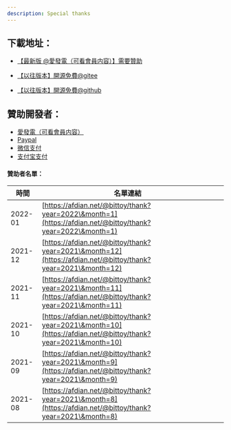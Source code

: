 ```yaml
---
description: Special thanks
---
```

## 下載地址：

* [【最新版 @愛發電（可看會員内容）】需要贊助](https://afdian.net/album/d91cb5a0632b11ecb27d52540025c377/439d26b2632c11ecb3aa52540025c377)
 

* [【以往版本】開源免費@gitee](https://gitee.com/bittoyorg/LemonTea)
 
 
* [【以往版本】開源免費@github](https://github.com/seesee777/LemonTea)

## 贊助開發者：

* [愛發電（可看會員内容）](https://afdian.net/@bittoy)
* [Paypal](https://www.paypal.com/paypalme/my/profile)
* [微信支付]()
* [支付宝支付]()

#### 贊助者名單：

| 時間      | 名單連結                                                                                                         |   |
| ------- | ------------------------------------------------------------------------------------------------------------ | - |
| 2022-01 | [https://afdian.net/@bittoy/thank?year=2022\&month=1](https://afdian.net/@bittoy/thank?year=2022\&month=1)   |   |
| 2021-12 | [https://afdian.net/@bittoy/thank?year=2021\&month=12](https://afdian.net/@bittoy/thank?year=2021\&month=12) |   |
| 2021-11 | [https://afdian.net/@bittoy/thank?year=2021\&month=11](https://afdian.net/@bittoy/thank?year=2021\&month=11) |   |
| 2021-10 | [https://afdian.net/@bittoy/thank?year=2021\&month=10](https://afdian.net/@bittoy/thank?year=2021\&month=10) |   |
| 2021-09 | [https://afdian.net/@bittoy/thank?year=2021\&month=9](https://afdian.net/@bittoy/thank?year=2021\&month=9)   |   |
| 2021-08 | [https://afdian.net/@bittoy/thank?year=2021\&month=8](https://afdian.net/@bittoy/thank?year=2021\&month=8)   |   |

